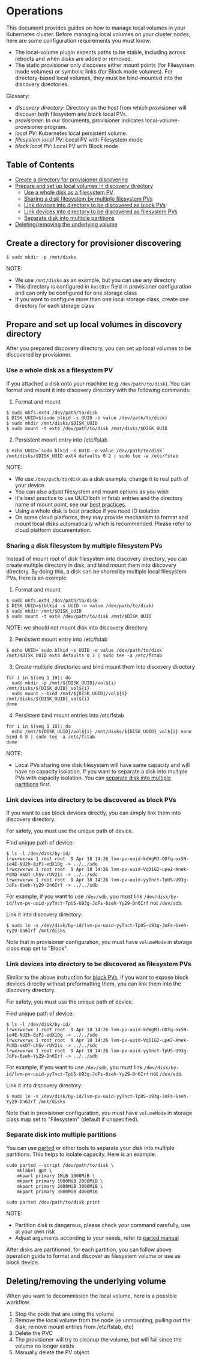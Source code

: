 # Operations

This document provides guides on how to manage local volumes in your Kubernetes
cluster. Before managing local volumes on your cluster nodes, here are some
configuration requirements you must know:

* The local-volume plugin expects paths to be stable, including across
  reboots and when disks are added or removed.
* The static provisioner only discovers either mount points (for Filesystem mode volumes)
  or symbolic links (for Block mode volumes). For directory-based local volumes, they
  must be bind-mounted into the discovery directories.

Glossary:

- _discovery directory_: Directory on the host from which provisioner will
  discover both filesystem and block local PVs.
- _provisioner_: In our documents, provisioner indicates local-volume-provisioner program.
- *local PV*: Kubernetes local persistent volume.
- *filesystem local PV*: Local PV with Filesystem mode
- *block local PV*: Local PV with Block mode

## Table of Contents

- [Create a directory for provisioner discovering](#create-a-directory-for-provisioner-discovering)
- [Prepare and set up local volumes in discovery directory](#prepare-and-set-up-local-volumes-in-discovery-directory)
  * [Use a whole disk as a filesystem PV](#use-a-whole-disk-as-a-filesystem-pv)
  * [Sharing a disk filesystem by multiple filesystem PVs](#sharing-a-disk-filesystem-by-multiple-filesystem-pvs)
  * [Link devices into directory to be discovered as block PVs](#link-devices-into-directory-to-be-discovered-as-block-pvs)
  * [Link devices into directory to be discovered as filesystem PVs](#link-devices-into-directory-to-be-discovered-as-filesystem-pvs)
  * [Separate disk into multiple partitions](#separate-disk-into-multiple-partitions)
- [Deleting/removing the underlying volume](#deletingremoving-the-underlying-volume)

## Create a directory for provisioner discovering

```
$ sudo mkdir -p /mnt/disks
```

NOTE: 

- We use `/mnt/disks` as an example, but you can use any directory 
- This directory is configured in `hostDir` field in provisioner configuration
  and can only be configured for one storage class
- If you want to configure more than one local storage class, create one
  directory for each storage class

## Prepare and set up local volumes in discovery directory

After you prepared discovery directory, you can set up local
volumes to be discovered by provisioner.

### Use a whole disk as a filesystem PV

If you attached a disk onto your machine (e.g `/dev/path/to/disk`). You
can format and mount it into discovery directory with the following commands:

1) Format and mount

```
$ sudo mkfs.ext4 /dev/path/to/disk
$ DISK_UUID=$(sudo blkid -s UUID -o value /dev/path/to/disk) 
$ sudo mkdir /mnt/disks/$DISK_UUID
$ sudo mount -t ext4 /dev/path/to/disk /mnt/disks/$DISK_UUID
```

2) Persistent mount entry into /etc/fstab

```
$ echo UUID=`sudo blkid -s UUID -o value /dev/path/to/disk` /mnt/disks/$DISK_UUID ext4 defaults 0 2 | sudo tee -a /etc/fstab
```

NOTE:

- We use `/dev/path/to/disk` as a disk example, change it to real path of your
  device.
- You can also adjust filesystem and mount options as you wish
- It's best practice to use UUID both in fstab entries and the directory name
  of mount point, see our [best practices](best-practices.md).
- Using a whole disk is best practice if you need IO isolation
- On some cloud platforms, they may provide mechanism to format and mount local
  disks automatically which is recommended. Please refer to cloud platform
  documentation.

### Sharing a disk filesystem by multiple filesystem PVs

Instead of mount root of disk filesystem into discovery directory, you can
create multiple directory in disk, and bind mount them into discovery
directory. By doing this, a disk can be shared by multiple local filesystem
PVs. Here is an example:

1) Format and mount

```
$ sudo mkfs.ext4 /dev/path/to/disk
$ DISK_UUID=$(blkid -s UUID -o value /dev/path/to/disk) 
$ sudo mkdir /mnt/$DISK_UUID
$ sudo mount -t ext4 /dev/path/to/disk /mnt/$DISK_UUID
```

NOTE: we should not mount disk into discovery directory.

2) Persistent mount entry into /etc/fstab

```
$ echo UUID=`sudo blkid -s UUID -o value /dev/path/to/disk` /mnt/$DISK_UUID ext4 defaults 0 2 | sudo tee -a /etc/fstab
```

3) Create multiple directories and bind mount them into discovery directory

```
for i in $(seq 1 10); do
  sudo mkdir -p /mnt/${DISK_UUID}/vol${i} /mnt/disks/${DISK_UUID}_vol${i}
  sudo mount --bind /mnt/${DISK_UUID}/vol${i} /mnt/disks/${DISK_UUID}_vol${i}
done
```

4) Persistent bind mount entries into /etc/fstab

```
for i in $(seq 1 10); do
  echo /mnt/${DISK_UUID}/vol${i} /mnt/disks/${DISK_UUID}_vol${i} none bind 0 0 | sudo tee -a /etc/fstab
done
```

NOTE:

- Local PVs sharing one disk filesystem will have same capacity and will have
  no capacity isolation. If you want to separate a disk into multiple PVs with
  capacity isolation. You can [separate disk into multiple
  partitions](#separate-disk-into-multiple-partitions) first.

### Link devices into directory to be discovered as block PVs

If you want to use block devices directly, you can simply link them into
discovery directory.

For safety, you must use the unique path of device.

Find unique path of device:

```
$ ls -l /dev/disk/by-id/
lrwxrwxrwx 1 root root  9 Apr 18 14:26 lvm-pv-uuid-kdWgMJ-OOfq-ox5N-ie4E-NU2h-8zPJ-edX1Og -> ../../sde
lrwxrwxrwx 1 root root  9 Apr 18 14:26 lvm-pv-uuid-VqD1G2-upe2-Xnek-PdXD-mkOT-LhSv-rUV2is -> ../../sdc
lrwxrwxrwx 1 root root  9 Apr 18 14:26 lvm-pv-uuid-yyTnct-TpUS-U93g-JoFs-6seh-Yy29-Dn6Irf -> ../../sdb
```

For example, if you want to use `/dev/sdb`, you must link
`/dev/disk/by-id/lvm-pv-uuid-yyTnct-TpUS-U93g-JoFs-6seh-Yy29-Dn6Irf` not 
`/dev/sdb`.

Link it into discovery directory:

```
$ sudo ln -s /dev/disk/by-id/lvm-pv-uuid-yyTnct-TpUS-U93g-JoFs-6seh-Yy29-Dn6Irf /mnt/disks
```

Note that in provisioner configuration, you must have `volumeMode` in storage
class map set to "Block".

### Link devices into directory to be discovered as filesystem PVs

Similar to the above instruction for 
[block PVs](#link-devices-into-directory-to-be-discovered-as-block-pvs), if you
want to expose block devices directly without preformatting them, you can link
them into the discovery directory.

For safety, you must use the unique path of device.

Find unique path of device:

```
$ ls -l /dev/disk/by-id/
lrwxrwxrwx 1 root root  9 Apr 18 14:26 lvm-pv-uuid-kdWgMJ-OOfq-ox5N-ie4E-NU2h-8zPJ-edX1Og -> ../../sde
lrwxrwxrwx 1 root root  9 Apr 18 14:26 lvm-pv-uuid-VqD1G2-upe2-Xnek-PdXD-mkOT-LhSv-rUV2is -> ../../sdc
lrwxrwxrwx 1 root root  9 Apr 18 14:26 lvm-pv-uuid-yyTnct-TpUS-U93g-JoFs-6seh-Yy29-Dn6Irf -> ../../sdb
```

For example, if you want to use `/dev/sdb`, you must link
`/dev/disk/by-id/lvm-pv-uuid-yyTnct-TpUS-U93g-JoFs-6seh-Yy29-Dn6Irf` not 
`/dev/sdb`.

Link it into discovery directory:

```
$ sudo ln -s /dev/disk/by-id/lvm-pv-uuid-yyTnct-TpUS-U93g-JoFs-6seh-Yy29-Dn6Irf /mnt/disks
```

Note that in provisioner configuration, you must have `volumeMode` in storage
class map set to "Filesystem" (default if unspecified).

### Separate disk into multiple partitions

You can use [parted](https://www.gnu.org/s/parted/manual/parted.html) or other
tools to separate your disk into multiple partitions. This helps to isolate
capacity. Here is an example:

```
sudo parted --script /dev/path/to/disk \
    mklabel gpt \
    mkpart primary 1MiB 1000MiB \
    mkpart primary 1000MiB 2000MiB \
    mkpart primary 2000MiB 3000MiB \
    mkpart primary 3000MiB 4000MiB

sudo parted /dev/path/to/disk print
```

NOTE:

- Partition disk is dangerous, please check your command carefully, use at your own risk
- Adjust arguments according to your needs, refer to [parted manual](https://www.gnu.org/s/parted/manual/parted.html)

After disks are partitioned, for each partition, you can follow above operation
guide to format and discover as filesystem volume or use as block device.

## Deleting/removing the underlying volume

When you want to decommission the local volume, here is a possible workflow.

1. Stop the pods that are using the volume
2. Remove the local volume from the node (ie unmounting, pulling out the disk, remove mount entries from /etc/fstab, etc)
3. Delete the PVC
4. The provisioner will try to cleanup the volume, but will fail since the volume no longer exists
5. Manually delete the PV object
